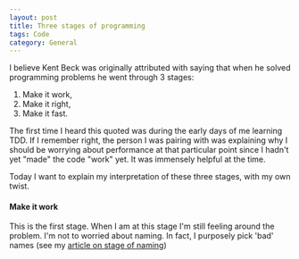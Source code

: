 ```yaml
---
layout: post
title: Three stages of programming
tags: Code
category: General
---
```


I believe Kent Beck was originally attributed with saying that when he solved programming problems he went through 3 stages:

1) Make it work,  
2) Make it right,  
3) Make it fast.  

The first time I heard this quoted was during the early days of me learning TDD. If I remember right, the person I was pairing with was explaining why I should be worrying about performance at that particular point since I hadn't yet "made" the code "work" yet. It was immensely helpful at the time.

Today I want to explain my interpretation of these three stages, with my own twist.

#### Make it work 

This is the first stage. When I am at this stage I'm still feeling around the problem. I'm not to worried about naming. In fact, I purposely pick 'bad' names (see my [article on stage of naming](http://blog.markpearl.co.za/Four-Stages-Of-Naming))
